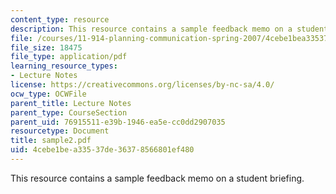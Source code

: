 ```yaml
---
content_type: resource
description: This resource contains a sample feedback memo on a student briefing.
file: /courses/11-914-planning-communication-spring-2007/4cebe1bea33537de36378566801ef480_sample2.pdf
file_size: 18475
file_type: application/pdf
learning_resource_types:
- Lecture Notes
license: https://creativecommons.org/licenses/by-nc-sa/4.0/
ocw_type: OCWFile
parent_title: Lecture Notes
parent_type: CourseSection
parent_uid: 76915511-e39b-1946-ea5e-cc0dd2907035
resourcetype: Document
title: sample2.pdf
uid: 4cebe1be-a335-37de-3637-8566801ef480
---
```

This resource contains a sample feedback memo on a student briefing.